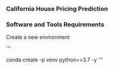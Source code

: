 ### California House Pricing Prediction

### Software and Tools Requirements

Create a new environment

'''

conda create -p venv python==3.7 -y
'''